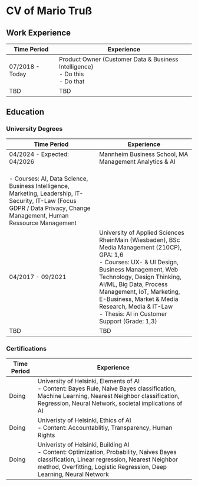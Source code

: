 # CV of Mario Truß

## Work Experience
| Time Period | Experience  |
| ----------- | ----------- |
| 07/2018 - Today | Product Owner (Customer Data & Business Intelligence) <br> - Do this <br> - Do that|
| TBD   | TBD        |


## Education
### University Degrees
| Time Period | Experience  |
| ----------- | ----------- |
| 04/2024 - Expected: 04/2026 | Mannheim Business School, MA Management Analytics & AI
<br> - Courses: AI, Data Science, Business Intelligence, Marketing, Leadership, IT-Security, IT-Law (Focus GDPR / Data Privacy, Change Management, Human Ressource Management|
| 04/2017 - 09/2021 | University of Applied Sciences RheinMain (Wiesbaden), BSc Media Management (210CP), GPA: 1,6 <br> - Courses: UX- & UI Design, Business Management, Web Technology, Design Thinking, AI/ML, Big Data,  Process Management, IoT, Marketing, E-Business, Market & Media Research, Media & IT-Law <br> - Thesis: AI in Customer Support (Grade: 1,3)
| TBD   | TBD        |

### Certifications
| Time Period | Experience  |
| ----------- | ----------- |
| Doing | University of Helsinki, Elements of AI <br> - Content: Bayes Rule, Naive Bayes classification, Machine Learning, Nearest Neighbor classification, Regression, Neural Network, societal implications of AI|
| Doing | Univeristy of Helsinki, Ethics of AI <br> - Content: Accountablitiy, Transparency, Human Rights |
| Doing | Univeristy of Helsinki, Building AI <br> - Content: Optimization, Probability, Naives Bayes classification, Linear regression, Nearest Neighbor method, Overfitting, Logistic Regression, Deep Learning, Neural Network |
